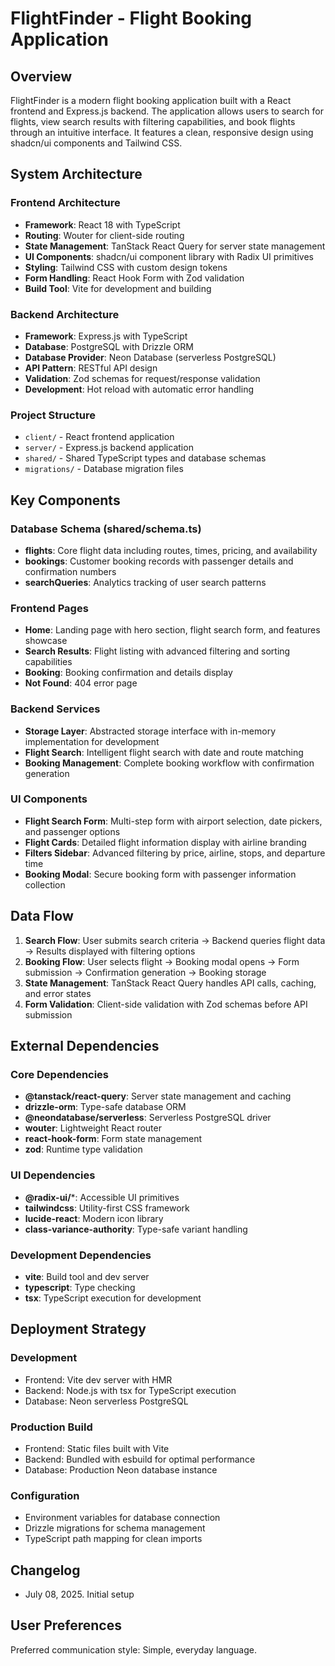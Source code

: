 # FlightFinder - Flight Booking Application

## Overview

FlightFinder is a modern flight booking application built with a React frontend and Express.js backend. The application allows users to search for flights, view search results with filtering capabilities, and book flights through an intuitive interface. It features a clean, responsive design using shadcn/ui components and Tailwind CSS.

## System Architecture

### Frontend Architecture
- **Framework**: React 18 with TypeScript
- **Routing**: Wouter for client-side routing
- **State Management**: TanStack React Query for server state management
- **UI Components**: shadcn/ui component library with Radix UI primitives
- **Styling**: Tailwind CSS with custom design tokens
- **Form Handling**: React Hook Form with Zod validation
- **Build Tool**: Vite for development and building

### Backend Architecture
- **Framework**: Express.js with TypeScript
- **Database**: PostgreSQL with Drizzle ORM
- **Database Provider**: Neon Database (serverless PostgreSQL)
- **API Pattern**: RESTful API design
- **Validation**: Zod schemas for request/response validation
- **Development**: Hot reload with automatic error handling

### Project Structure
- `client/` - React frontend application
- `server/` - Express.js backend application
- `shared/` - Shared TypeScript types and database schemas
- `migrations/` - Database migration files

## Key Components

### Database Schema (shared/schema.ts)
- **flights**: Core flight data including routes, times, pricing, and availability
- **bookings**: Customer booking records with passenger details and confirmation numbers
- **searchQueries**: Analytics tracking of user search patterns

### Frontend Pages
- **Home**: Landing page with hero section, flight search form, and features showcase
- **Search Results**: Flight listing with advanced filtering and sorting capabilities
- **Booking**: Booking confirmation and details display
- **Not Found**: 404 error page

### Backend Services
- **Storage Layer**: Abstracted storage interface with in-memory implementation for development
- **Flight Search**: Intelligent flight search with date and route matching
- **Booking Management**: Complete booking workflow with confirmation generation

### UI Components
- **Flight Search Form**: Multi-step form with airport selection, date pickers, and passenger options
- **Flight Cards**: Detailed flight information display with airline branding
- **Filters Sidebar**: Advanced filtering by price, airline, stops, and departure time
- **Booking Modal**: Secure booking form with passenger information collection

## Data Flow

1. **Search Flow**: User submits search criteria → Backend queries flight data → Results displayed with filtering options
2. **Booking Flow**: User selects flight → Booking modal opens → Form submission → Confirmation generation → Booking storage
3. **State Management**: TanStack React Query handles API calls, caching, and error states
4. **Form Validation**: Client-side validation with Zod schemas before API submission

## External Dependencies

### Core Dependencies
- **@tanstack/react-query**: Server state management and caching
- **drizzle-orm**: Type-safe database ORM
- **@neondatabase/serverless**: Serverless PostgreSQL driver
- **wouter**: Lightweight React router
- **react-hook-form**: Form state management
- **zod**: Runtime type validation

### UI Dependencies
- **@radix-ui/***: Accessible UI primitives
- **tailwindcss**: Utility-first CSS framework
- **lucide-react**: Modern icon library
- **class-variance-authority**: Type-safe variant handling

### Development Dependencies
- **vite**: Build tool and dev server
- **typescript**: Type checking
- **tsx**: TypeScript execution for development

## Deployment Strategy

### Development
- Frontend: Vite dev server with HMR
- Backend: Node.js with tsx for TypeScript execution
- Database: Neon serverless PostgreSQL

### Production Build
- Frontend: Static files built with Vite
- Backend: Bundled with esbuild for optimal performance
- Database: Production Neon database instance

### Configuration
- Environment variables for database connection
- Drizzle migrations for schema management
- TypeScript path mapping for clean imports

## Changelog
- July 08, 2025. Initial setup

## User Preferences

Preferred communication style: Simple, everyday language.